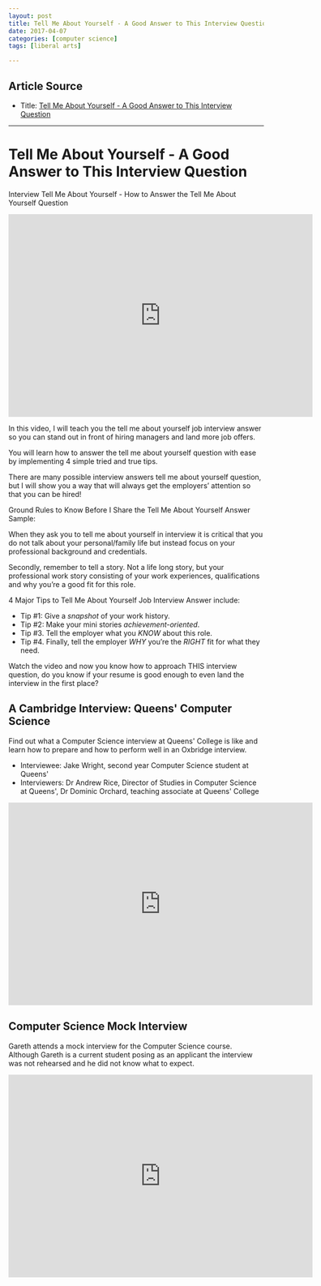 ```yaml
---
layout: post
title: Tell Me About Yourself - A Good Answer to This Interview Question
date: 2017-04-07
categories: [computer science]
tags: [liberal arts]

---
```



## Article Source

* Title: [Tell Me About Yourself - A Good Answer to This Interview Question](https://www.youtube.com/watch?v=kayOhGRcNt4&spfreload=10)


---

Tell Me About Yourself - A Good Answer to This Interview Question
==========

Interview Tell Me About Yourself - How to Answer the Tell Me About Yourself Question 

<iframe width="600" height="400" src="https://www.youtube.com/embed/kayOhGRcNt4" frameborder="0" allowfullscreen></iframe>

In this video, I will teach you the tell me about yourself job interview answer so you can stand out in front of hiring managers and land more job offers.

You will learn how to answer the tell me about yourself question with ease by implementing 4 simple tried and true tips. 

There are many possible interview answers tell me about yourself question, but I will show you a way that will always get the employers’ attention so that you can be hired! 

Ground Rules to Know Before I Share the Tell Me About Yourself Answer Sample:

When they ask you to tell me about yourself in interview it is critical that you do not talk about your personal/family life but instead focus on your professional background and credentials. 

Secondly, remember to tell a story. Not a life long story, but your professional work story consisting of your work experiences, qualifications and why you’re a good fit for this role. 

4 Major Tips to Tell Me About Yourself Job Interview Answer include:

* Tip #1: Give a *snapshot* of your work history. 
* Tip #2: Make your mini stories *achievement-oriented*.
* Tip #3. Tell the employer what you *KNOW* about this role.
* Tip #4. Finally, tell the employer *WHY* you’re the *RIGHT* fit for what they need.

Watch the video and now you know how to approach THIS interview question, do you know if your resume is good enough to even land the interview in the first place? 

## A Cambridge Interview: Queens' Computer Science

Find out what a Computer Science interview at Queens' College is like and learn how to prepare and how to perform well in an Oxbridge interview.

* Interviewee: Jake Wright, second year Computer Science student at Queens'
* Interviewers: Dr Andrew Rice, Director of Studies in Computer Science at Queens', Dr Dominic Orchard, teaching associate at Queens' College

<iframe width="600" height="400" src="https://www.youtube.com/embed/a7XwKVCBPfM" frameborder="0" allowfullscreen></iframe>

## Computer Science Mock Interview

Gareth attends a mock interview for the Computer Science course. Although Gareth is a current student posing as an applicant the interview was not rehearsed and he did not know what to expect.

<iframe width="600" height="400" src="https://www.youtube.com/embed/Jm__u4aGdoM" frameborder="0" allowfullscreen></iframe>